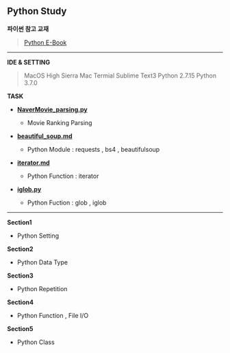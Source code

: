## Python Study
**파이썬 참고 교재**
> [Python E-Book]

---
**IDE & SETTING**
> MacOS High Sierra
> Mac Termial
> Sublime Text3
> Python 2.7.15
> Python 3.7.0

**TASK**

* **[NaverMovie_parsing.py]**
	- Movie Ranking Parsing

* **[beautiful_soup.md]**
 	- Python Module : requests , bs4 , beautifulsoup

* **[iterator.md]**
	- Python Function : iterator

* **[iglob.py]**
	- Python Fuction : glob , iglob

---

**Section1**
* Python Setting

**Section2**
* Python Data Type

**Section3**
* Python Repetition

**Section4**
* Python Function , File I/O

**Section5**
* Python Class


[python E-Book]: https://wikidocs.net/book/1
[NaverMovie_parsing.py]: https://github.com/UnifoxPythonSquad/realsung/blob/master/Task/NaverMovie_parsing.py
[beautiful_soup.md]: https://github.com/UnifoxPythonSquad/realsung/blob/master/Task/beautiful_soup.md
[iterator.md]: https://github.com/UnifoxPythonSquad/realsung/blob/master/Task/iterator.md
[iglob.py]: https://github.com/UnifoxPythonSquad/realsung/blob/master/Task/iglob.py